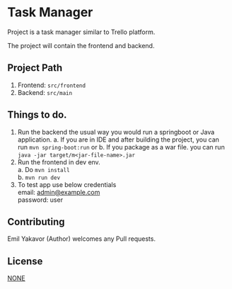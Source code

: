 # Task Manager

Project is a task manager similar to Trello platform.

The project will contain the frontend and backend.

## Project Path
1. Frontend: ```src/frontend```
2. Backend: ```src/main```

## Things to do.
1. Run the backend the usual way you would run a springboot or Java application.
   a. If you are in IDE and after building the project, you can run ```mvn spring-boot:run``` or
   b. If you package as a war file. you can run ```java -jar target/m<jar-file-name>.jar```
2. Run the frontend in dev env.  
            a. Do ```mvn install```  
            b. ```mvn run dev```
3. To test app use below credentials  
   email: [admin@example.com](admin@example.com)  
   password: user

## Contributing

Emil Yakavor (Author) welcomes any Pull requests.

## License

[NONE](NONE)

